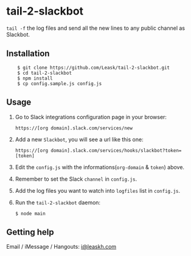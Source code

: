 # tail-2-slackbot
`tail -f` the log files and send all the new lines to any public channel as Slackbot.

## Installation

	    $ git clone https://github.com/Leask/tail-2-slackbot.git
	    $ cd tail-2-slackbot
	    $ npm install
	    $ cp config.sample.js config.js

## Usage

1. Go to Slack integrations configuration page in your browser:

	`https://[org domain].slack.com/services/new`

1. Add a new `Slackbot`, you will see a url like this one:

    `https://[org domain].slack.com/services/hooks/slackbot?token=[token]`

1. Edit the `config.js` with the informations(`org-domain` & `token`) above.
1. Remember to set the Slack `channel` in `config.js`.
1. Add the log files you want to watch into `logfiles` list in `config.js`.
1. Run the `tail-2-slackbot` daemon:

	`$ node main`
	
## Getting help

Email / iMessage / Hangouts: i@leaskh.com
